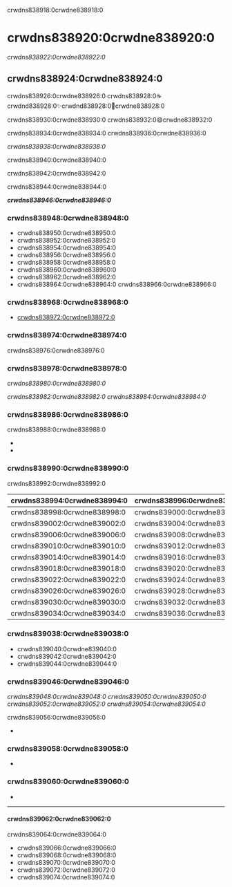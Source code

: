 crwdns838918:0crwdne838918:0
# crwdns838920:0crwdne838920:0

*crwdns838922:0crwdne838922:0*

## crwdns838924:0crwdne838924:0

crwdns838926:0crwdne838926:0 crwdns838928:0:coffee:crwdnd838928:0:sparkles:crwdnd838928:0:cake:crwdne838928:0

crwdns838930:0crwdne838930:0 crwdns838932:0:smile:crwdne838932:0

crwdns838934:0crwdne838934:0 crwdns838936:0crwdne838936:0

*crwdns838938:0crwdne838938:0*

crwdns838940:0crwdne838940:0

crwdns838942:0crwdne838942:0

crwdns838944:0crwdne838944:0

***crwdns838946:0crwdne838946:0***

### crwdns838948:0crwdne838948:0

* crwdns838950:0crwdne838950:0
* crwdns838952:0crwdne838952:0
* crwdns838954:0crwdne838954:0
* crwdns838956:0crwdne838956:0
* crwdns838958:0crwdne838958:0
* crwdns838960:0crwdne838960:0
* crwdns838962:0crwdne838962:0
* crwdns838964:0crwdne838964:0 crwdns838966:0crwdne838966:0

### crwdns838968:0crwdne838968:0

* [crwdns838972:0crwdne838972:0](crwdns838970:0crwdne838970:0)

### crwdns838974:0crwdne838974:0
crwdns838976:0crwdne838976:0

### crwdns838978:0crwdne838978:0
*crwdns838980:0crwdne838980:0*

*crwdns838982:0crwdne838982:0 crwdns838984:0crwdne838984:0*

### crwdns838986:0crwdne838986:0

crwdns838988:0crwdne838988:0

*
*

### crwdns838990:0crwdne838990:0

crwdns838992:0crwdne838992:0

| crwdns838994:0crwdne838994:0 | crwdns838996:0crwdne838996:0 |
| ---------------------------- | ---------------------------- |
| crwdns838998:0crwdne838998:0 | crwdns839000:0crwdne839000:0 |
| crwdns839002:0crwdne839002:0 | crwdns839004:0crwdne839004:0 |
| crwdns839006:0crwdne839006:0 | crwdns839008:0crwdne839008:0 |
| crwdns839010:0crwdne839010:0 | crwdns839012:0crwdne839012:0 |
| crwdns839014:0crwdne839014:0 | crwdns839016:0crwdne839016:0 |
| crwdns839018:0crwdne839018:0 | crwdns839020:0crwdne839020:0 |
| crwdns839022:0crwdne839022:0 | crwdns839024:0crwdne839024:0 |
| crwdns839026:0crwdne839026:0 | crwdns839028:0crwdne839028:0 |
| crwdns839030:0crwdne839030:0 | crwdns839032:0crwdne839032:0 |
| crwdns839034:0crwdne839034:0 | crwdns839036:0crwdne839036:0 |

### crwdns839038:0crwdne839038:0

* crwdns839040:0crwdne839040:0
* crwdns839042:0crwdne839042:0
* crwdns839044:0crwdne839044:0

### crwdns839046:0crwdne839046:0

*crwdns839048:0crwdne839048:0 crwdns839050:0crwdne839050:0 crwdns839052:0crwdne839052:0 crwdns839054:0crwdne839054:0*

crwdns839056:0crwdne839056:0

*

### crwdns839058:0crwdne839058:0

*

### crwdns839060:0crwdne839060:0

*

----

#### crwdns839062:0crwdne839062:0

crwdns839064:0crwdne839064:0

- crwdns839066:0crwdne839066:0
- crwdns839068:0crwdne839068:0
- crwdns839070:0crwdne839070:0
- crwdns839072:0crwdne839072:0
- crwdns839074:0crwdne839074:0
